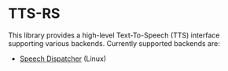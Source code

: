 # TTS-RS

This library provides a high-level Text-To-Speech (TTS) interface supporting various backends. Currently supported backends are:

 * [Speech Dispatcher](https://freebsoft.org/speechd) (Linux)
